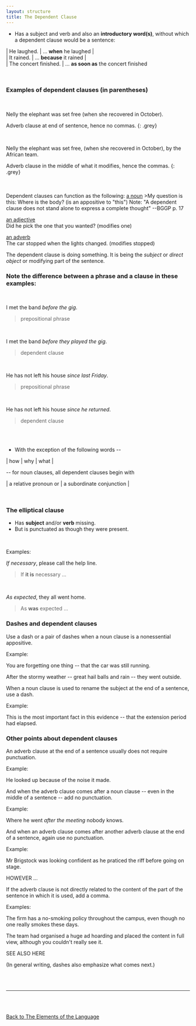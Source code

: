 ```yaml
---
layout: structure
title: The Dependent Clause
---
```


* Has a subject and verb and also an **introductory word(s)**, without which a dependent clause would be a sentence:  



| He laughed. | ... **when** he laughed |  
| It rained. | ... **because** it rained |  
| The concert finished. | ... **as soon as** the concert finished  

<br/>

### Examples of dependent clauses (in parentheses)  

<br/>

Nelly the elephant was set free (when she recovered in October).  

Adverb clause at end of sentence, hence no commas.
{: .grey}   

<br/>  



Nelly the elephant was set free, (when she recovered in October), by the African team.  

Adverb clause in the middle of what it modifies, hence the commas.
{: .grey} 

<br/>
<br/>  
Dependent clauses can function as the following:  
<ins>a noun</ins>  
>My question is this: Where is the body?  (is an appositive to "this")  
Note: "A dependent clause does not stand alone to express a complete thought" --BGGP p. 17

<ins> an adjective</ins>  
Did he pick the one that you wanted? (modifies one)    

<ins> an adverb</ins>  
The car stopped when the lights changed.  (modifies stopped)  

The dependent clause is doing something. It is being the *subject* or *direct object* or modifying part of the sentence.  

  

### Note the difference between a phrase and a clause in these examples:  

<br/>

I met the band *before the gig*.
>prepositional phrase  


<br/>


I met the band *before they played the gig*.  
>dependent clause


<br/>


He has not left his house *since last Friday*.   
>prepositional phrase  


<br/>


He has not left his house *since he returned*.  
>dependent clause  

<br/>
<br/>


* With the exception of the following words --    

| how | why | what | 
  
-- for noun clauses, all dependent clauses begin with   

| a relative pronoun or | a subordinate conjunction |

<br>
 
### The elliptical clause  
* Has **subject** and/or **verb** missing.  
* But is punctuated as though they were present.  
<br/>

Examples:

*If necessary*, please call the help line.
> If **it is** necessary ...  

<br/>  

*As expected*, they all went home.
> As **was** expected ...


### Dashes and dependent clauses  

Use a dash or a pair of dashes when a noun clause is a nonessential appositive.  

Example:  

You are forgetting one thing -- that the car was still running.

After the stormy weather -- great hail balls and rain -- they went outside.  

When a noun clause is used to rename the subject at the end of a sentence, use a dash.  

Example:  

This is the most important fact in this evidence -- that the extension period had elapsed.

### Other points about dependent clauses  

An adverb clause at the end of a sentence usually does not require punctuation.  

Example:  

He looked up because of the noise it made.  

And when the adverb clause comes after a noun clause -- even in the middle of a sentence -- add no punctuation.  

Example: 

Where he went *after the meeting* nobody knows.  

And when an adverb clause comes after another adverb clause at the end of a sentence, again use no punctuation.  

Example:  

Mr Brigstock was looking confident as he praticed the riff before going on stage.

HOWEVER ...  

If the adverb clause is not directly related to the content of the part of the sentence in which it is used, add a comma.  

Examples:  

The firm has a no-smoking policy throughout the campus, even though no one really smokes these days.  

The team had organised a huge ad hoarding and placed the content in full view, although you couldn't really see it.  

SEE ALSO HERE  







(In general writing, dashes also emphasize what comes next.)  









<br/>
<br/>

---

<br/>
<br/>

[Back to The Elements of the Language]({{site.baseurl}}/structures/the-elements-of-the-language)

